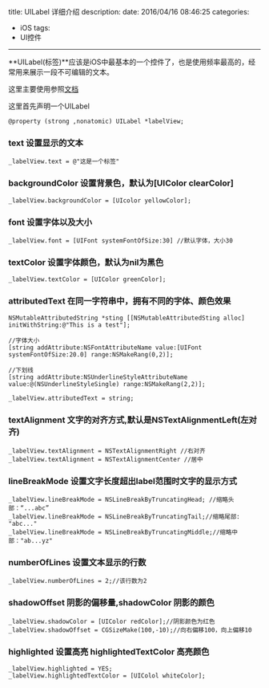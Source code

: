 title: UILabel 详细介绍
description: 
date: 2016/04/16 08:46:25
categories:
- iOS
tags:
- UI控件

---

**UILabel(标签)**应该是iOS中最基本的一个控件了，也是使用频率最高的，经常用来展示一段不可编辑的文本。

这里主要使用参照[文档](https://developer.apple.com/library/ios/documentation/UIKit/Reference/UILabel_Class/)

这里首先声明一个UILabel

`@property (strong ,nonatomic) UILabel *labelView;`

### text 设置显示的文本

`_labelView.text = @"这是一个标签"`

### backgroundColor 设置背景色，默认为[UIColor clearColor]

`_labelView.backgroundColor = [UIcolor yellowColor];`

### font 设置字体以及大小

`_labelView.font = [UIFont systemFontOfSize:30] //默认字体，大小30`

### textColor 设置字体颜色，默认为nil为黑色

`_labelView.textColor = [UIColor greenColor];`

### attributedText 在同一字符串中，拥有不同的字体、颜色效果

```
NSMutableAttributedString *sting [[NSMutableAttributedSting alloc] initWithString:@"This is a test"];

//字体大小
[string addAttribute:NSFontAttributeName value:[UIFont systemFontOfSize:20.0] range:NSMakeRang(0,2)];

//下划线
[string addAttribute:NSUnderlineStyleAttributeName value:@(NSUnderlineStyleSingle) range:NSMakeRang(2,2)];

_labelView.attributedText = string;
```
### textAlignment 文字的对齐方式,默认是NSTextAlignmentLeft(左对齐)

```
_labelView.textAlignment = NSTextAlignmentRight //右对齐
_labelView.textAlignment = NSTextAlignmentCenter //居中
```

### lineBreakMode 设置文字长度超出label范围时文字的显示方式
```
_labelView.lineBreakMode = NSLineBreakByTruncatingHead; //缩略头部：“...abc”
_labelView.lineBreakMode = NSLineBreakByTruncatingTail;//缩略尾部: "abc..."
_labelView.lineBreakMode = NSLineBreakByTruncatingMiddle;//缩略中部："ab...yz"
```

### numberOfLines 设置文本显示的行数

`_labelView.numberOfLines = 2;//该行数为2`

### shadowOffset 阴影的偏移量,shadowColor 阴影的颜色
```
_labelView.shadowColor = [UIColor redColor];//阴影颜色为红色
_labelView.shadowOffset = CGSizeMake(100,-10);//向右偏移100，向上偏移10
```

### highlighted 设置高亮 highlightedTextColor 高亮颜色
```
_labelView.highlighted = YES;
_labelView.highlightedTextColor = [UIColol whiteColor];
```